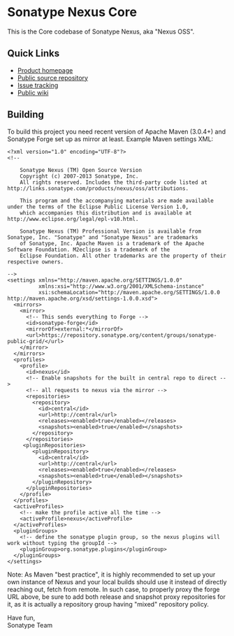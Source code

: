 <!--1

    Sonatype Nexus (TM) Open Source Version
    Copyright (c) 2007-2013 Sonatype, Inc.
    All rights reserved. Includes the third-party code listed at http://links.sonatype.com/products/nexus/oss/attributions.

    This program and the accompanying materials are made available under the terms of the Eclipse Public License Version 1.0,
    which accompanies this distribution and is available at http://www.eclipse.org/legal/epl-v10.html.

    Sonatype Nexus (TM) Professional Version is available from Sonatype, Inc. "Sonatype" and "Sonatype Nexus" are trademarks
    of Sonatype, Inc. Apache Maven is a trademark of the Apache Software Foundation. M2eclipse is a trademark of the
    Eclipse Foundation. All other trademarks are the property of their respective owners.

-->

# Sonatype Nexus Core

This is the Core codebase of Sonatype Nexus, aka "Nexus OSS".

## Quick Links

* [Product homepage](http://www.sonatype.org/nexus/participate)
* [Public source repository](https://github.com/sonatype/nexus)
* [Issue tracking](https://issues.sonatype.org/browse/NEXUS)
* [Public wiki](https://docs.sonatype.com/display/SPRTNXOSS)

## Building

To build this project you need recent version of Apache Maven (3.0.4+) and Sonatype Forge set up as mirror at least.
Example Maven settings XML:

```
<?xml version="1.0" encoding="UTF-8"?>
<!--

    Sonatype Nexus (TM) Open Source Version
    Copyright (c) 2007-2013 Sonatype, Inc.
    All rights reserved. Includes the third-party code listed at http://links.sonatype.com/products/nexus/oss/attributions.

    This program and the accompanying materials are made available under the terms of the Eclipse Public License Version 1.0,
    which accompanies this distribution and is available at http://www.eclipse.org/legal/epl-v10.html.

    Sonatype Nexus (TM) Professional Version is available from Sonatype, Inc. "Sonatype" and "Sonatype Nexus" are trademarks
    of Sonatype, Inc. Apache Maven is a trademark of the Apache Software Foundation. M2eclipse is a trademark of the
    Eclipse Foundation. All other trademarks are the property of their respective owners.

-->
<settings xmlns="http://maven.apache.org/SETTINGS/1.0.0"
          xmlns:xsi="http://www.w3.org/2001/XMLSchema-instance"
          xsi:schemaLocation="http://maven.apache.org/SETTINGS/1.0.0 http://maven.apache.org/xsd/settings-1.0.0.xsd">
  <mirrors>
    <mirror>
      <!-- This sends everything to Forge -->
      <id>sonatype-forge</id>
      <mirrorOf>external:*</mirrorOf>
      <url>https://repository.sonatype.org/content/groups/sonatype-public-grid/</url>
    </mirror>
  </mirrors>
  <profiles>
    <profile>
      <id>nexus</id>
      <!-- Enable snapshots for the built in central repo to direct -->
      <!-- all requests to nexus via the mirror -->
      <repositories>
        <repository>
          <id>central</id>
          <url>http://central</url>
          <releases><enabled>true</enabled></releases>
          <snapshots><enabled>true</enabled></snapshots>
        </repository>
      </repositories>
     <pluginRepositories>
        <pluginRepository>
          <id>central</id>
          <url>http://central</url>
          <releases><enabled>true</enabled></releases>
          <snapshots><enabled>true</enabled></snapshots>
        </pluginRepository>
      </pluginRepositories>
    </profile>
  </profiles>
  <activeProfiles>
    <!-- make the profile active all the time -->
    <activeProfile>nexus</activeProfile>
  </activeProfiles>
  <pluginGroups>
    <!-- define the sonatype plugin group, so the nexus plugins will work without typing the groupId -->
    <pluginGroup>org.sonatype.plugins</pluginGroup>
  </pluginGroups>
</settings>
```

Note: As Maven "best practice", it is highly recommended to set up your own instance of Nexus and your local builds should use it instead of directly 
reaching out, fetch from remote. In such case, to properly proxy the forge URL above, be sure to add both release and snapshot proxy repositories for it, as
it is actually a repository group having "mixed" repository policy.

Have fun,  
Sonatype Team
